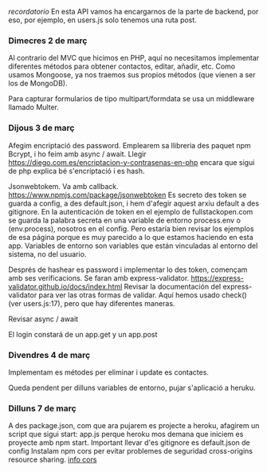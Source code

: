*recordatorio* En esta API vamos ha encargarnos de la parte de backend, por eso, por ejemplo,
en users.js solo tenemos una ruta post.

### Dimecres 2 de març

Al contrario del MVC que hicimos en PHP, aquí no necesitamos implementar diferentes
métodos para obtener contactos, editar, añadir, etc. Como usamos Mongoose, ya nos 
traemos sus propios métodos (que vienen a ser los de MongoDB).

Para capturar formularios de tipo multipart/formdata se usa un middleware llamado Multer.


### Dijous 3 de març

Afegim encriptació des password. Emplearem sa llibreria des paquet npm Bcrypt, i ho feim amb
async / await.
Llegir https://diego.com.es/encriptacion-y-contrasenas-en-php encara que sigui de php
explica bé s'encriptació i es hash.

Jsonwebtokem. Va amb callback. https://www.npmjs.com/package/jsonwebtoken
Es secreto des token se guarda a config, a des default.json, i hem d'afegir aquest
arxiu default a des gitignore.
En la autenticación de token en el ejemplo de fullstackopen.com se guarda la
palabra secreta en una variable de entorno process.env o (env.process), nosotros en
el config. Pero estaría bien revisar los ejemplos de esa página porque es muy parecido
a lo que estamos haciendo en esta app.
Variables de entorno son variables que están vinculadas al entorno del sistema,
no del usuario.

Després de hashear es password i implementar lo des token, començam amb ses verificacions.
Se faran amb express-validator. https://express-validator.github.io/docs/index.html
Revisar la documentación del express-validator para ver las otras formas de validar. Aquí
hemos usado check()(ver users.js:17), pero que hay diferentes maneras.

Revisar async / await

El login constará de un app.get y un app.post

### Divendres 4 de març

Implementam es métodes per eliminar i update es contactes.

Queda pendent per dilluns variables de entorno, pujar s'aplicació a heruku.


### Dilluns 7 de març
A des package.json, com que ara pujarem es projecte a heroku,
afagirem un script que sigui start: app.js perque heroku mos demana
que iniciem es proyecte amb npm start.
Important llevar d'es gitignore es default.json de config
Instalam npm cors per evitar problemes de seguridad cross-origins resource sharing.
[info cors](https://developer.mozilla.org/en-US/docs/Web/HTTP/CORS)
